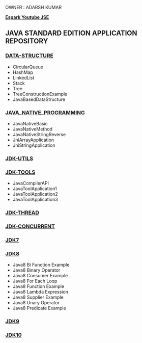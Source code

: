 
OWNER : ADARSH KUMAR 

**[Espark Youtube JSE ](https://www.youtube.com/playlist?list=PLBH_SvM38ibECCbbb2GJpjQeBgYDg7tSH)**

JAVA STANDARD EDITION APPLICATION REPOSITORY 
---------------------------------------------
### [DATA-STRUCTURE](https://github.com/adarshkumarsingh83/java_jse/tree/master/DATA-STRUCTURE)
- CircularQueue
- HashMap
- LinkedList
- Stack
- Tree
- TreeConstructionExample
- JavaBasedDataStructure

### [JAVA_NATIVE_PROGRAMMING](https://github.com/adarshkumarsingh83/java_jse/tree/master/JAVA_NATIVE_PROGRAMMING)
- JavaNativeBasic
- JavaNativeMethod
- JavaNativeStringReverse
- JniArrayApplication
- JniStringApplication

### [JDK-UTILS](https://github.com/adarshkumarsingh83/java_jse/tree/master/JDK-UTILS)

### [JDK-TOOLS](https://github.com/adarshkumarsingh83/java_jse/tree/master/JDK-TOOLS)
- JavaCompilerAPI
- JavaToolApplication1
- JavaToolApplication2
- JavaToolApplication3

### [JDK-THREAD](https://github.com/adarshkumarsingh83/java_jse/tree/master/JDK-THREAD)
### [JDK-CONCURRENT](https://github.com/adarshkumarsingh83/java_jse/tree/master/JDK-CONCURRENT)
### [JDK7](https://github.com/adarshkumarsingh83/java_jse/tree/master/JDK7)
### [JDK8](https://github.com/adarshkumarsingh83/java_jse/tree/master/JDK8)
- Java8 Bi Function Example
- Java8 Binary Operator	
- Java8 Consumer Example
- Java8 For Each Loop	
- Java8 Function Example
- Java8 Lambda Expression
- Java8 Supplier Example
- Java8 Unary Operator
- Java8 Predicate Example

### [JDK9](https://github.com/adarshkumarsingh83/java_jse/tree/master/JDK9)
### [JDK10](https://github.com/adarshkumarsingh83/java_jse/tree/master/JDK10)



